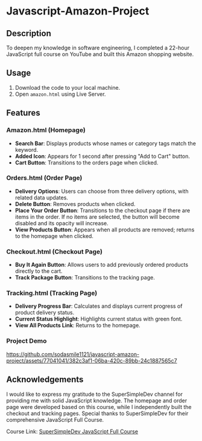 # Javascript-Amazon-Project

## Description

To deepen my knowledge in software engineering, I completed a 22-hour JavaScript full course on YouTube and built this Amazon shopping website.

## Usage

1. Download the code to your local machine.
2. Open `amazon.html` using Live Server.

## Features

### Amazon.html (Homepage)

- **Search Bar**: Displays products whose names or category tags match the keyword.
- **Added Icon**: Appears for 1 second after pressing "Add to Cart" button.
- **Cart Button**: Transitions to the orders page when clicked.

### Orders.html (Order Page)

- **Delivery Options**: Users can choose from three delivery options, with related data updates.
- **Delete Button**: Removes products when clicked.
- **Place Your Order Button**: Transitions to the checkout page if there are items in the order. If no items are selected, the button will become disabled and its opacity will increase.
- **View Products Button**: Appears when all products are removed; returns to the homepage when clicked.

### Checkout.html (Checkout Page)

- **Buy It Again Button**: Allows users to add previously ordered products directly to the cart.
- **Track Package Button**: Transitions to the tracking page.

### Tracking.html (Tracking Page)

- **Delivery Progress Bar**: Calculates and displays current progress of product delivery status.
- **Current Status Highlight**: Highlights current status with green font.
- **View All Products Link**: Returns to the homepage.

### Project Demo

https://github.com/sodasmile1121/javascript-amazon-project/assets/77041041/382c3af1-06ba-420c-89bb-24c1887565c7

## Acknowledgements

I would like to express my gratitude to the SuperSimpleDev channel for providing me with solid JavaScript knowledge. The homepage and order page were developed based on this course, while I independently built the checkout and tracking pages. Special thanks to SuperSimpleDev for their comprehensive JavaScript Full Course.

Course Link: [SuperSimpleDev JavaScript Full Course](https://www.youtube.com/watch?v=EerdGm-ehJQ&t=54s)



